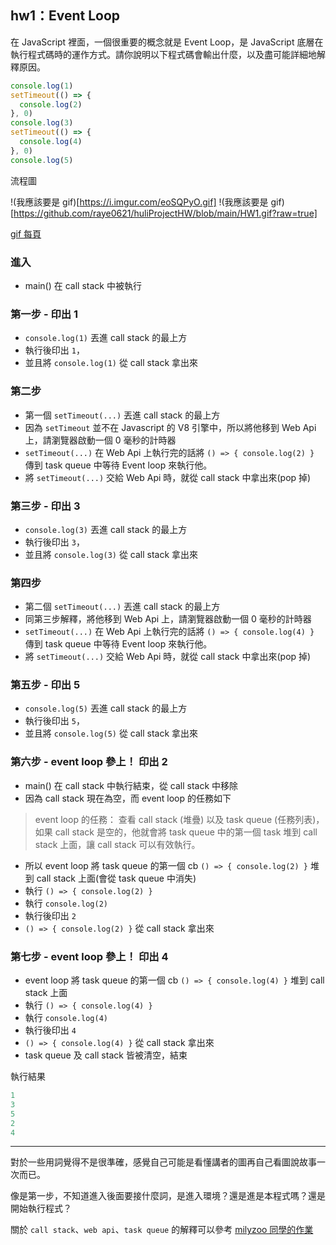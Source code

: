 ## hw1：Event Loop

在 JavaScript 裡面，一個很重要的概念就是 Event Loop，是 JavaScript 底層在執行程式碼時的運作方式。請你說明以下程式碼會輸出什麼，以及盡可能詳細地解釋原因。

```javascript
console.log(1)
setTimeout(() => {
  console.log(2)
}, 0)
console.log(3)
setTimeout(() => {
  console.log(4)
}, 0)
console.log(5)
```


流程圖

!(我應該要是 gif)[https://i.imgur.com/eoSQPyO.gif]
!(我應該要是 gif)[https://github.com/raye0621/huliProjectHW/blob/main/HW1.gif?raw=true]

[gif 每頁](https://docs.google.com/presentation/d/1uUsxz34jOTUG0HXFa51tt9s_iyK-QUEn/edit?usp=sharing&ouid=109048704341398689294&rtpof=true&sd=true)

### 進入

- main() 在 call stack 中被執行

### 第一步 - 印出 1

- `console.log(1)` 丟進 call stack 的最上方
- 執行後印出 `1`，
- 並且將 `console.log(1)` 從 call stack 拿出來

### 第二步

- 第一個 `setTimeout(...)` 丟進 call stack 的最上方
- 因為 `setTimeout` 並不在 Javascript 的 V8 引擎中，所以將他移到 Web Api 上，請瀏覽器啟動一個 0 毫秒的計時器
- `setTimeout(...)` 在 Web Api 上執行完的話將 `() => { console.log(2) }` 傳到 task queue 中等待 Event loop 來執行他。
- 將 `setTimeout(...)` 交給  Web Api 時，就從 call stack 中拿出來(pop 掉)


### 第三步 - 印出 3

- `console.log(3)` 丟進 call stack 的最上方
- 執行後印出 `3`，
- 並且將 `console.log(3)` 從 call stack 拿出來

### 第四步

- 第二個 `setTimeout(...)` 丟進 call stack 的最上方
- 同第三步解釋，將他移到 Web Api 上，請瀏覽器啟動一個 0 毫秒的計時器
- `setTimeout(...)` 在 Web Api 上執行完的話將 `() => { console.log(4) }` 傳到 task queue 中等待 Event loop 來執行他。
- 將 `setTimeout(...)` 交給  Web Api 時，就從 call stack 中拿出來(pop 掉)

### 第五步 - 印出 5

- `console.log(5)` 丟進 call stack 的最上方
- 執行後印出 `5`，
- 並且將 `console.log(5)` 從 call stack 拿出來

### 第六步 - event loop 參上！ 印出 2

- main() 在 call stack 中執行結束，從 call stack 中移除
- 因為 call stack 現在為空，而 event loop 的任務如下

>event loop 的任務：
查看 call stack (堆疊) 以及 task queue (任務列表)，如果 call stack 是空的，他就會將 task queue 中的第一個 task 堆到 call stack 上面，讓 call stack 可以有效執行。

- 所以 event loop 將 task queue 的第一個 cb `() => { console.log(2) }` 堆到 call stack 上面(會從 task queue 中消失)
- 執行 `() => { console.log(2) }`
- 執行 `console.log(2)`
- 執行後印出 `2`
- `() => { console.log(2) }` 從 call stack 拿出來

### 第七步 - event loop 參上！ 印出 4

- event loop 將 task queue 的第一個 cb `() => { console.log(4) }` 堆到 call stack 上面
- 執行 `() => { console.log(4) }`
- 執行 `console.log(4)`
- 執行後印出 `4`
- `() => { console.log(4) }` 從 call stack 拿出來
- task queue 及 call stack 皆被清空，結束

執行結果
```javascript
1
3
5
2
4
```
---

對於一些用詞覺得不是很準確，感覺自己可能是看懂講者的圖再自己看圖說故事一次而已。

像是第一步，不知道進入後面要接什麼詞，是進入環境？還是進是本程式嗎？還是開始執行程式？ 

關於 `call stack`、`web api`、`task queue` 的解釋可以參考 [milyzoo 同學的作業](https://github.com/Lidemy/mentor-program-4th-milyzoo/blob/master/homeworks/week16/hw1.md)